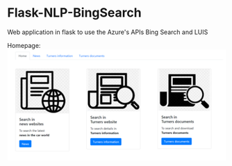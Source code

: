 # Flask-NLP-BingSearch
Web application in flask to use the Azure's APIs Bing Search and LUIS

Homepage:
![Homepage](ReadmeImages/Homepage.png)
